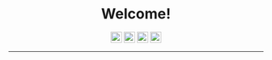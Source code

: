 
<h1 align="center">
Welcome!
</h1>


<p align="center">
<a href="https://www.linkedin.com/in/hkmttnc/"><img width="22" target="_blank" src="https://unpkg.com/simple-icons@v4/icons/linkedin.svg"></a>
<a href="https://www.twitter.com/hkmttnc/"><img  width="22" target="_blank" src="https://unpkg.com/simple-icons@v4/icons/twitter.svg"></a>
<a href="mailto:hikmettutuncu@outlook.com"><img  width="22" target="_blank" src="https://unpkg.com/simple-icons@v4/icons/microsoftoutlook.svg"></a>
<a href="https://hikmettutuncu.medium.com/"><img  width="22" target="_blank" src="https://simpleicons.org/icons/medium.svg"></a>

</p>

***







[linkedin]: https://www.linkedin.com/in/hkmttnc/
[twitter]: https://twitter.com/hkmttnc
